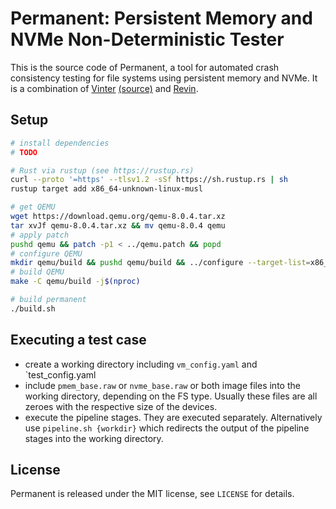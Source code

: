 # Permanent: Persistent Memory and NVMe Non-Deterministic Tester

This is the source code of Permanent, a tool for automated crash consistency testing for file systems using persistent memory and NVMe.
It is a combination of [Vinter](https://os.itec.kit.edu/65_3814.php) [(source)](https://github.com/KIT-OSGroup/vinter) and [Revin](https://os.itec.kit.edu/97_3853.php).

## Setup

```sh
# install dependencies
# TODO

# Rust via rustup (see https://rustup.rs)
curl --proto '=https' --tlsv1.2 -sSf https://sh.rustup.rs | sh
rustup target add x86_64-unknown-linux-musl

# get QEMU
wget https://download.qemu.org/qemu-8.0.4.tar.xz
tar xvJf qemu-8.0.4.tar.xz && mv qemu-8.0.4 qemu
# apply patch
pushd qemu && patch -p1 < ../qemu.patch && popd
# configure QEMU
mkdir qemu/build && pushd qemu/build && ../configure --target-list=x86_64-softmmu --enable-debug --enable-plugins && popd
# build QEMU
make -C qemu/build -j$(nproc)

# build permanent
./build.sh

```

## Executing a test case

 - create a working directory including `vm_config.yaml` and `test_config.yaml
 - include `pmem_base.raw` or `nvme_base.raw` or both image files into the working directory, depending on the FS type. Usually these files are all zeroes with the respective size of the devices.
 - execute the pipeline stages. They are executed separately. Alternatively use `pipeline.sh {workdir}` which redirects the output of the pipeline stages into the working directory.

## License

Permanent is released under the MIT license, see `LICENSE` for details.
